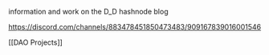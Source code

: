 information and work on the D_D hashnode blog

https://discord.com/channels/883478451850473483/909167839016001546

[[DAO Projects]]